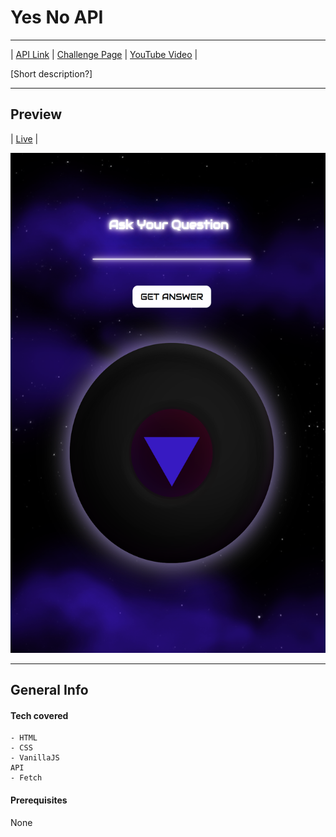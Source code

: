 # Yes No API 
---

| [API Link](https://) | [Challenge Page](https://) | [YouTube Video](https://) |

[Short description?]

---
## Preview
| [Live](https://) |


<img src="/preview.png" height="800" />


---
## General Info

#### Tech covered
```
- HTML
- CSS
- VanillaJS
API
- Fetch
```

#### Prerequisites
None